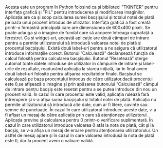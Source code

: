 Acesta este un program în Python folosind ca și biblioteci ”TKINTER” pentru interfața grafică și ”PIL” pentru introducerea și modificarea imaginilor.
Aplicația are ca și scop calcularea sumei bacșișului și totalul notei de plată pe baza unui procent introdus de utilizator.
Interfața grafică a fost creată printr-o fereastră principală care are dimensiunea de 600x400 pixeli.
Se poate adauga și o imagine de fundal care să acopere întreaga suprafață a ferestrei.
Ca și widget-uri, această aplicație are două câmpuri de intrare pentru a permite utilizatorului să introducă valoarea notei de plată și procentul bacșișului.
Există două label-uri pentru a ne asigura că utilizatorul introduce informațiile corect. 
Butonul ”Calculează” declanșează funcția de calcul folosită pentru calcularea bacșișului.
Butonul ”Resetează” șterge automat toate datele introduse de utilizator in câmpurile de intrare și label-urile de rezultate, readucând aplicația la starea inițială,
Iar în final avem două label-uri folosite pentru afișarea rezultatelor finale.
Bacșișul se calculează pe baza procentului introdus de către utilizator,dacă procentul este 0,se afișează o imagine și prin apăsarea butonului ”Calculează” câmpul de intrare pentru bacșiș este resetat pentru a se putea introduce din nou un procent valid.
În cazul în care procentul este valid, aplicația rulează fară întrerupere și v-a afișa suma bacșișului și totalul notei de plată.
Aplicația nu permite utilizatorului să introducă alte date, cum ar fi litere, cuvinte sau semne de punctuație. 
În cazul în care utilizatorul introduce aceste date, v-a fi afișat un mesaj de către aplicație prin care să atenționeze utilizatorul. 
Aplicația previne și calcularea pentru 0 printr-o verificare suplimentară. 
În cazul în care utilizatorul introduce valoarea 0 atât la nota de plată, cât și la bacșiș, se v-a afișa un mesaj de eroare pentru atenționarea utilizatorului. 
Un astfel de mesaj apare și în cazul în care valoarea introdusă la nota de plată este 0, dar la procent avem o valoare validă.
